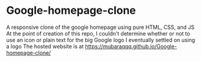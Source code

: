 # Google-homepage-clone
A responsive clone of the google homepage using pure HTML, CSS, and JS
At the point of creation of this repo, I couldn't determine whether or not to use an icon or plain text for the big Google logo 
I eventually settled on using a logo
The hosted website is at https://mubaraqqq.github.io/Google-homepage-clone/